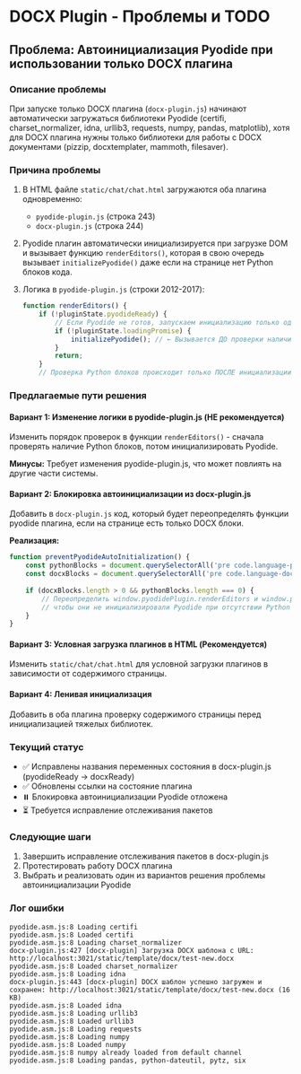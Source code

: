 # DOCX Plugin - Проблемы и TODO

## Проблема: Автоинициализация Pyodide при использовании только DOCX плагина

### Описание проблемы
При запуске только DOCX плагина (`docx-plugin.js`) начинают автоматически загружаться библиотеки Pyodide (certifi, charset_normalizer, idna, urllib3, requests, numpy, pandas, matplotlib), хотя для DOCX плагина нужны только библиотеки для работы с DOCX документами (pizzip, docxtemplater, mammoth, filesaver).

### Причина проблемы
1. В HTML файле `static/chat/chat.html` загружаются оба плагина одновременно:
   - `pyodide-plugin.js` (строка 243)
   - `docx-plugin.js` (строка 244)

2. Pyodide плагин автоматически инициализируется при загрузке DOM и вызывает функцию `renderEditors()`, которая в свою очередь вызывает `initializePyodide()` даже если на странице нет Python блоков кода.

3. Логика в `pyodide-plugin.js` (строки 2012-2017):
   ```javascript
   function renderEditors() {
       if (!pluginState.pyodideReady) {
           // Если Pyodide не готов, запускаем инициализацию только один раз
           if (!pluginState.loadingPromise) {
               initializePyodide(); // ← Вызывается ДО проверки наличия Python блоков
           }
           return;
       }
       // Проверка Python блоков происходит только ПОСЛЕ инициализации
   ```

### Предлагаемые пути решения

#### Вариант 1: Изменение логики в pyodide-plugin.js (НЕ рекомендуется)
Изменить порядок проверок в функции `renderEditors()` - сначала проверять наличие Python блоков, потом инициализировать Pyodide.

**Минусы:** Требует изменения pyodide-plugin.js, что может повлиять на другие части системы.

#### Вариант 2: Блокировка автоинициализации из docx-plugin.js
Добавить в `docx-plugin.js` код, который будет переопределять функции pyodide плагина, если на странице есть только DOCX блоки.

**Реализация:**
```javascript
function preventPyodideAutoInitialization() {
    const pythonBlocks = document.querySelectorAll('pre code.language-python, pre code[class*="language-python"]');
    const docxBlocks = document.querySelectorAll('pre code.language-docx, pre code[class*="language-docx"]');
    
    if (docxBlocks.length > 0 && pythonBlocks.length === 0) {
        // Переопределить window.pyodidePlugin.renderEditors и window.pyodidePlugin.initialize
        // чтобы они не инициализировали Pyodide при отсутствии Python блоков
    }
}
```

#### Вариант 3: Условная загрузка плагинов в HTML (Рекомендуется)
Изменить `static/chat/chat.html` для условной загрузки плагинов в зависимости от содержимого страницы.

#### Вариант 4: Ленивая инициализация
Добавить в оба плагина проверку содержимого страницы перед инициализацией тяжелых библиотек.

### Текущий статус
- ✅ Исправлены названия переменных состояния в docx-plugin.js (pyodideReady → docxReady)
- ✅ Обновлены ссылки на состояние плагина
- ⏸️ Блокировка автоинициализации Pyodide отложена
- ⏳ Требуется исправление отслеживания пакетов

### Следующие шаги
1. Завершить исправление отслеживания пакетов в docx-plugin.js
2. Протестировать работу DOCX плагина
3. Выбрать и реализовать один из вариантов решения проблемы автоинициализации Pyodide

### Лог ошибки
```
pyodide.asm.js:8 Loading certifi
pyodide.asm.js:8 Loaded certifi
pyodide.asm.js:8 Loading charset_normalizer
docx-plugin.js:427 [docx-plugin] Загрузка DOCX шаблона с URL: http://localhost:3021/static/template/docx/test-new.docx
pyodide.asm.js:8 Loaded charset_normalizer
pyodide.asm.js:8 Loading idna
docx-plugin.js:443 [docx-plugin] DOCX шаблон успешно загружен и сохранен: http://localhost:3021/static/template/docx/test-new.docx (16 KB)
pyodide.asm.js:8 Loaded idna
pyodide.asm.js:8 Loading urllib3
pyodide.asm.js:8 Loaded urllib3
pyodide.asm.js:8 Loading requests
pyodide.asm.js:8 Loading numpy
pyodide.asm.js:8 Loaded numpy
pyodide.asm.js:8 numpy already loaded from default channel
pyodide.asm.js:8 Loading pandas, python-dateutil, pytz, six